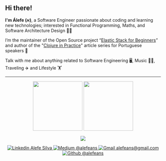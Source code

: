 ## Hi there!

**I'm Álefe (א)**, a Software Engineer passionate about coding and learning new technologies; interested in Functional Programming, Maths, and Software Architecture Design 👨‍💻

I’m the maintainer of the Open Source project “[Elastic Stack for Beginners](https://github.com/alefeans/elastic-stack)” and author of the "[Clojure in Practice](https://alefeans.medium.com/)" article series for Portuguese speakers 🚀

Talk with me about anything related to Software Engineering 🖥️, Music 🥁🎼, Traveling ✈️ and Lifestyle 🏋

---
<!-- [![Github Status](https://github-readme-stats.vercel.app/api?username=alefeans&theme=dracula&show_icons=true&hide_border=true)](https://github.com/anuraghazra/github-readme-stats)
[![Most Used Languages](https://github-readme-stats.vercel.app/api/top-langs/?username=alefeans&hide=html&layout=compact&theme=dracula&hide_border=true)](https://github.com/anuraghazra/github-readme-stats) -->

<p align="center">
  <img
    src="https://github-readme-stats.vercel.app/api?username=alefeans&theme=dracula&show_icons=true&hide_border=true"
    height="160"
  />
  <img
    src="https://github-readme-stats.vercel.app/api/top-langs/?username=alefeans&hide=html&layout=compact&theme=dracula&hide_border=true"
    height="160"
  />
</p>

<p align="center">
  <a href="https://skillicons.dev">
    <img src="https://skills.thijs.gg/icons?i=clojure,py,ts,react,nodejs,graphql,vscode,docker,kubernetes,aws,linux&theme=dark" />
  </a>
</p>

<p align="center">
  <a href="https://www.linkedin.com/in/alefe-da-silva/">
    <img alt="Linkedin Alefe Silva" src="https://img.shields.io/badge/Álefe_Silva-blue?&logo=Linkedin&logoColor=white&style=for-the-badge&link=https://www.linkedin.com/in/alefe-da-silva/" />
  </a>
  <a href="https://medium.com/@alefeans/">
    <img alt="Medium @alefeans" src="https://img.shields.io/badge/Álefe_Silva-black?&logo=Medium&logoColor=white&style=for-the-badge&link=https://medium.com/@alefeans/" />
  </a>
  <a href="mailto:alefeans@gmail.com">
    <img alt="Gmail alefeans@gmail.com" src="https://img.shields.io/badge/alefeans@gmail.com-006bed?&logo=Gmail&logoColor=white&style=for-the-badge&link=mailto:alefeans@gmail.com" />
  </a>
  <a href="https://github.com/alefeans">
    <img alt="Github @alefeans" src="https://img.shields.io/github/followers/alefeans?label=follow&style=for-the-badge" />
  </a>
</p>
